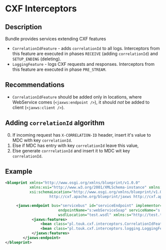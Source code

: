 # CXF Interceptors

## Description

Bundle provides services extending CXF features
* `CorrelationIdFeature` - adds `correlationId` to all logs. Interceptors from this feature are executed in phases `RECEIVE` (adding `correlationId`) and `SETUP_ENDING` (deleting).
* `LoggingFeature` - logs CXF requests and responses. Interceptors from this feature are executed in phase `PRE_STREAM`.

## Recommendations

* `CorrelationIdFeature` should be added only in locations, where WebService comes (`<jaxws:endpoint />`), it should *not* be added to client  (`<jaxws:client />`).

## Adding `correlationId` algorithm

0. If incoming request has `X-CORRELATION-ID` header, insert it's value to MDC with key `correlationId`.
0. Else if MDC has entry with key `correlationId` leave this value,
0. Else generate `corrrelationId` and insert it to MDC wit key `correlationId`.

## Example

```xml
<blueprint xmlns="http://www.osgi.org/xmlns/blueprint/v1.0.0"
           xmlns:xsi="http://www.w3.org/2001/XMLSchema-instance" xmlns:jaxws="http://cxf.apache.org/blueprint/jaxws"
           xsi:schemaLocation="http://www.osgi.org/xmlns/blueprint/v1.0.0 http://www.osgi.org/xmlns/blueprint/v1.0.0/blueprint.xsd
                    http://cxf.apache.org/blueprint/jaxws http://cxf.apache.org/schemas/blueprint/jaxws.xsd">

     <jaxws:endpoint bus="servicebus" id="serviceEndpoint" implementor="#soap"
                        endpointName="s:webServiceSoap" serviceName="s:webService" address="${service.incoming.address}"
                        wsdlLocation="test.wsdl" xmlns:s="http://test.touk.pl">
            <jaxws:features>
                <bean class="pl.touk.cxf.interceptors.CorrelationIdFeature" />
                <bean class="pl.touk.cxf.interceptors.logging.LoggingFeature" />
            </jaxws:features>
        </jaxws:endpoint>
</blueprint>
```
